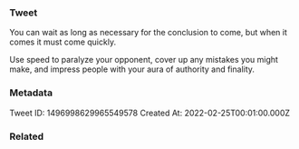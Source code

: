 ### Tweet
You can wait as long as necessary for the conclusion to come, but when it comes it must come quickly.

Use speed to paralyze your opponent, cover up any mistakes you might make, and impress people with your aura of authority and finality.

### Metadata
Tweet ID: 1496998629965549578
Created At: 2022-02-25T00:01:00.000Z

### Related

